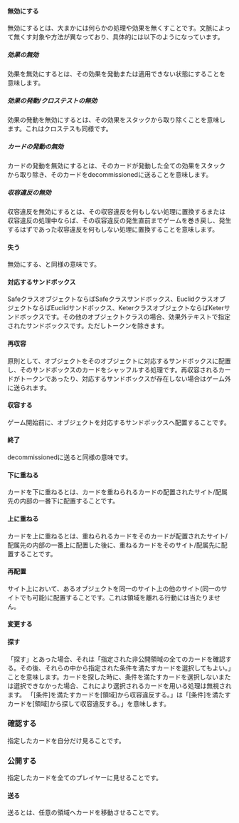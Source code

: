 #### 無効にする
無効にするとは、大まかには何らかの処理や効果を無くすことです。文脈によって無くす対象や方法が異なっており、具体的には以下のようになっています。
##### 効果の無効
効果を無効にするとは、その効果を発動または適用できない状態にすることを意味します。
##### 効果の発動/クロステストの無効
効果の発動を無効にするとは、その効果をスタックから取り除くことを意味します。これはクロステスも同様です。
##### カードの発動の無効
カードの発動を無効にするとは、そのカードが発動した全ての効果をスタックから取り除き、そのカードをdecommissionedに送ることを意味します。
##### 収容違反の無効
収容違反を無効にするとは、その収容違反を何もしない処理に置換するまたは収容違反の処理中ならば、その収容違反の発生直前までゲームを巻き戻し、発生するはずであった収容違反を何もしない処理に置換することを意味します。
#### 失う
無効にする、と同様の意味です。
#### 対応するサンドボックス
SafeクラスオブジェクトならばSafeクラスサンドボックス、EuclidクラスオブジェクトならばEuclidサンドボックス、KeterクラスオブジェクトならばKeterサンドボックスです。その他のオブジェクトクラスの場合、効果外テキストで指定されたサンドボックスです。ただしトークンを除きます。
#### 再収容
原則として、オブジェクトをそのオブジェクトに対応するサンドボックスに配置し、そのサンドボックスのカードをシャッフルする処理です。再収容されるカードがトークンであったり、対応するサンドボックスが存在しない場合はゲーム外に送られます。
#### 収容する
ゲーム開始前に、オブジェクトを対応するサンドボックスへ配置することです。
#### 終了
decommissionedに送ると同様の意味です。
#### 下に重ねる
カードを下に重ねるとは、カードを重ねられるカードの配置されたサイト/配属先の内部の一番下に配置することです。
#### 上に重ねる
カードを上に重ねるとは、重ねられるカードをそのカードが配置されたサイト/配属先の内部の一番上に配置した後に、重ねるカードをそのサイト/配属先に配置することです。
#### 再配置
サイト上において、あるオブジェクトを同一のサイト上の他のサイト(同一のサイトでも可能)に配置することです。これは領域を離れる行動には当たりません。
#### 変更する

#### 探す
「探す」とあった場合、それは「指定された非公開領域の全てのカードを確認する。その後、それらの中から指定された条件を満たすカードを選択してもよい。」ことを意味します。カードを探した時に、条件を満たすカードを選択しないまたは選択できなかった場合、これにより選択されるカードを用いる処理は無視されます。
「[条件]を満たすカードを[領域]から収容違反する。」は「[条件]を満たすカードを[領域]から探して収容違反する。」を意味します。
### 確認する
指定したカードを自分だけ見ることです。
### 公開する
指定したカードを全てのプレイヤーに見せることです。
#### 送る
送るとは、任意の領域へカードを移動させることです。
